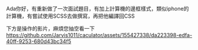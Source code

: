 Ada你好，有重新做了一次面試題目，有加上計算機的邊框樣式，類似iphone的計算機，有嘗試使用SCSS去做撰寫，再把他編譯回CSS

下方是操作的影片，麻煩您抽空看一下
https://github.com/Jarvis1011/caculator/assets/155427338/da223398-edfa-40ff-9253-680d43bc34f5

